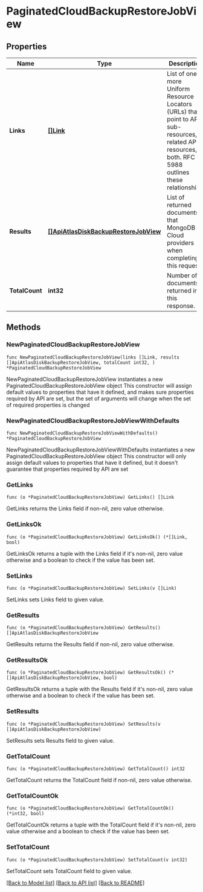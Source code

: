 # PaginatedCloudBackupRestoreJobView

## Properties

Name | Type | Description | Notes
------------ | ------------- | ------------- | -------------
**Links** | [**[]Link**](Link.md) | List of one or more Uniform Resource Locators (URLs) that point to API sub-resources, related API resources, or both. RFC 5988 outlines these relationships. | [readonly] 
**Results** | [**[]ApiAtlasDiskBackupRestoreJobView**](ApiAtlasDiskBackupRestoreJobView.md) | List of returned documents that MongoDB Cloud providers when completing this request. | [readonly] 
**TotalCount** | **int32** | Number of documents returned in this response. | [readonly] 

## Methods

### NewPaginatedCloudBackupRestoreJobView

`func NewPaginatedCloudBackupRestoreJobView(links []Link, results []ApiAtlasDiskBackupRestoreJobView, totalCount int32, ) *PaginatedCloudBackupRestoreJobView`

NewPaginatedCloudBackupRestoreJobView instantiates a new PaginatedCloudBackupRestoreJobView object
This constructor will assign default values to properties that have it defined,
and makes sure properties required by API are set, but the set of arguments
will change when the set of required properties is changed

### NewPaginatedCloudBackupRestoreJobViewWithDefaults

`func NewPaginatedCloudBackupRestoreJobViewWithDefaults() *PaginatedCloudBackupRestoreJobView`

NewPaginatedCloudBackupRestoreJobViewWithDefaults instantiates a new PaginatedCloudBackupRestoreJobView object
This constructor will only assign default values to properties that have it defined,
but it doesn't guarantee that properties required by API are set

### GetLinks

`func (o *PaginatedCloudBackupRestoreJobView) GetLinks() []Link`

GetLinks returns the Links field if non-nil, zero value otherwise.

### GetLinksOk

`func (o *PaginatedCloudBackupRestoreJobView) GetLinksOk() (*[]Link, bool)`

GetLinksOk returns a tuple with the Links field if it's non-nil, zero value otherwise
and a boolean to check if the value has been set.

### SetLinks

`func (o *PaginatedCloudBackupRestoreJobView) SetLinks(v []Link)`

SetLinks sets Links field to given value.


### GetResults

`func (o *PaginatedCloudBackupRestoreJobView) GetResults() []ApiAtlasDiskBackupRestoreJobView`

GetResults returns the Results field if non-nil, zero value otherwise.

### GetResultsOk

`func (o *PaginatedCloudBackupRestoreJobView) GetResultsOk() (*[]ApiAtlasDiskBackupRestoreJobView, bool)`

GetResultsOk returns a tuple with the Results field if it's non-nil, zero value otherwise
and a boolean to check if the value has been set.

### SetResults

`func (o *PaginatedCloudBackupRestoreJobView) SetResults(v []ApiAtlasDiskBackupRestoreJobView)`

SetResults sets Results field to given value.


### GetTotalCount

`func (o *PaginatedCloudBackupRestoreJobView) GetTotalCount() int32`

GetTotalCount returns the TotalCount field if non-nil, zero value otherwise.

### GetTotalCountOk

`func (o *PaginatedCloudBackupRestoreJobView) GetTotalCountOk() (*int32, bool)`

GetTotalCountOk returns a tuple with the TotalCount field if it's non-nil, zero value otherwise
and a boolean to check if the value has been set.

### SetTotalCount

`func (o *PaginatedCloudBackupRestoreJobView) SetTotalCount(v int32)`

SetTotalCount sets TotalCount field to given value.



[[Back to Model list]](../README.md#documentation-for-models) [[Back to API list]](../README.md#documentation-for-api-endpoints) [[Back to README]](../README.md)


